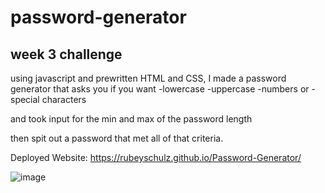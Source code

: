 # password-generator

## week 3 challenge

using javascript and prewritten HTML and CSS, I made a password generator that asks you if you want
-lowercase
-uppercase
-numbers
or 
-special characters

and took input for the min and max of the password length

then spit out a password that met all of that criteria.

Deployed Website: https://rubeyschulz.github.io/Password-Generator/

![image](https://user-images.githubusercontent.com/75327294/160952758-8b2de4ce-1698-422b-9eb3-4e7fb744d006.png)
